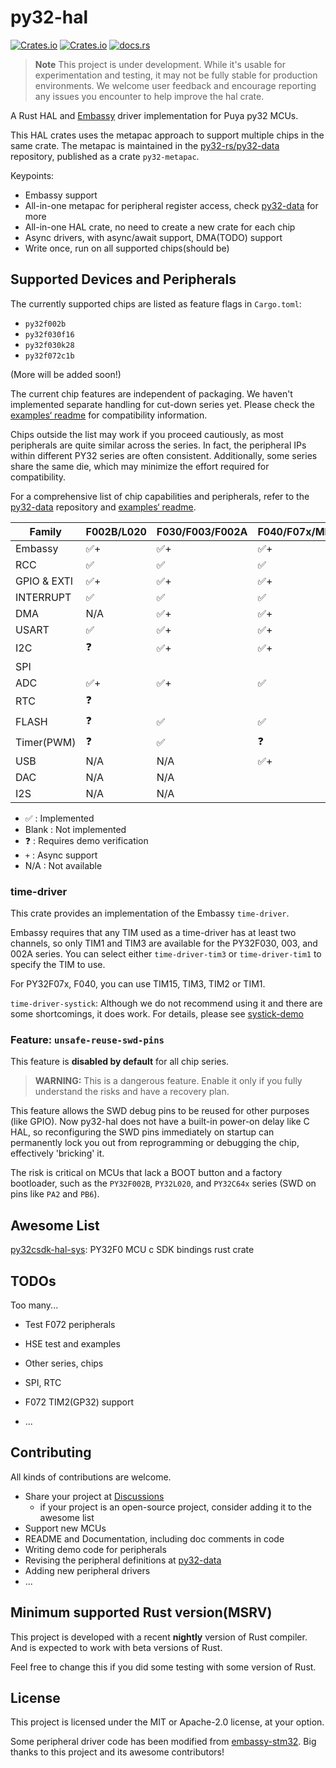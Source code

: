 # py32-hal

[![Crates.io][badge-license]][crates]
[![Crates.io][badge-version]][crates]
[![docs.rs][badge-docsrs]][docsrs]

[badge-license]: https://img.shields.io/crates/l/py32-hal?style=for-the-badge
[badge-version]: https://img.shields.io/crates/v/py32-hal?style=for-the-badge
[badge-docsrs]: https://img.shields.io/docsrs/py32-hal?style=for-the-badge
[crates]: https://crates.io/crates/py32-hal
[docsrs]: https://docs.rs/py32-hal

> **Note**
> This project is under development. While it's usable for experimentation and testing,
> it may not be fully stable for production environments.
> We welcome user feedback and encourage reporting any issues you encounter to help improve the hal crate.

A Rust HAL and [Embassy](https://embassy.dev/) driver implementation for Puya py32 MCUs.

This HAL crates uses the metapac approach to support multiple chips in the same crate. The metapac is maintained in the [py32-rs/py32-data](https://github.com/py32-rs/py32-data) repository, published as a crate `py32-metapac`.

Keypoints:

- Embassy support
- All-in-one metapac for peripheral register access, check [py32-data](https://github.com/py32-rs/py32-data) for more
- All-in-one HAL crate, no need to create a new crate for each chip
- Async drivers, with async/await support, DMA(TODO) support
- Write once, run on all supported chips(should be)

## Supported Devices and Peripherals

The currently supported chips are listed as feature flags in `Cargo.toml`:  
- `py32f002b`  
- `py32f030f16`  
- `py32f030k28`  
- `py32f072c1b`  

(More will be added soon!)

The current chip features are independent of packaging. We haven't implemented separate handling for cut-down series yet. Please check the [examples‘ readme](examples/README.md) for compatibility information.

 Chips outside the list may work if you proceed cautiously, as most peripherals are quite similar across the series. In fact, the peripheral IPs within different PY32 series are often consistent. Additionally, some series share the same die, which may minimize the effort required for compatibility.  

For a comprehensive list of chip capabilities and peripherals, refer to the [py32-data](https://github.com/py32-rs/py32-data) repository and [examples‘ readme](examples/README.md).

| Family      | F002B/L020 | F030/F003/F002A | F040/F07x/MD410 | F403 |
| ----------- | ---------- | --------------- | --------------- | ---- |
| Embassy     | ✅+         | ✅+              | ✅+              |      |
| RCC         | ✅          | ✅               | ✅               |      |
| GPIO & EXTI | ✅+         | ✅+              | ✅+              |      |
| INTERRUPT   | ✅          | ✅               | ✅               |      |
| DMA         | N/A        | ✅+              | ✅+              |      |
| USART       | ✅          | ✅+              | ✅+              |      |
| I2C         | ❓          | ✅+              | ✅+              |      |
| SPI         |            |                 |                 |      |
| ADC         | ✅+         | ✅+              | ✅               |      |
| RTC         | ❓          |                 |                 |      |
| FLASH       | ❓          | ✅               | ✅               |      |
| Timer(PWM)  | ❓          | ✅               | ❓               |      |
| USB         | N/A        | N/A             | ✅+              |      |
| DAC         | N/A        | N/A             |                 |      |
| I2S         | N/A        | N/A             |                 |      |

- ✅ : Implemented
- Blank : Not implemented
- ❓ : Requires demo verification
- `+` : Async support
- N/A : Not available

### time-driver

This crate provides an implementation of the Embassy `time-driver`.

Embassy requires that any TIM used as a time-driver has at least two channels, so only TIM1 and TIM3 are available for the PY32F030, 003, and 002A series. You can select either `time-driver-tim3` or `time-driver-tim1` to specify the TIM to use.

For PY32F07x, F040, you can use TIM15, TIM3, TIM2 or TIM1.

`time-driver-systick`: Although we do not recommend using it and there are some shortcomings, it does work. For details, please see [systick-demo](examples/systick-time-driver-f030/README.md)

### Feature: `unsafe-reuse-swd-pins`

This feature is **disabled by default** for all chip series.

> **WARNING:** This is a dangerous feature. Enable it only if you fully understand the risks and have a recovery plan.

This feature allows the SWD debug pins to be reused for other purposes (like GPIO). Now py32-hal does not have a built-in power-on delay like C HAL, so reconfiguring the SWD pins immediately on startup can permanently lock you out from reprogramming or debugging the chip, effectively 'bricking' it.

The risk is critical on MCUs that lack a BOOT button and a factory bootloader, such as the `PY32F002B`, `PY32L020`, and `PY32C64x` series (SWD on pins like `PA2` and `PB6`).

## Awesome List

[py32csdk-hal-sys](https://github.com/decaday/py32csdk-hal-sys): PY32F0 MCU c SDK bindings rust crate

## TODOs

Too many...

- Test F072 peripherals

- HSE test and examples

- Other series, chips

- SPI, RTC

- F072 TIM2(GP32) support

- ...

## Contributing

All kinds of contributions are welcome.

- Share your project at [Discussions](https://github.com/py32-rs/py32-hal/discussions)
  - if your project is an open-source project, consider adding it to the awesome list
- Support new MCUs
- README and Documentation, including doc comments in code
- Writing demo code for peripherals
- Revising the peripheral definitions at [py32-data](https://github.com/py32-rs/py32-data)
- Adding new peripheral drivers
- ...

## Minimum supported Rust version(MSRV)

This project is developed with a recent **nightly** version of Rust compiler. And is expected to work with beta versions of Rust.

Feel free to change this if you did some testing with some version of Rust.

## License

This project is licensed under the MIT or Apache-2.0 license, at your option.

Some peripheral driver code has been modified from [embassy-stm32](https://github.com/embassy-rs/embassy/tree/main/embassy-stm32). Big thanks to this project and its awesome contributors!
